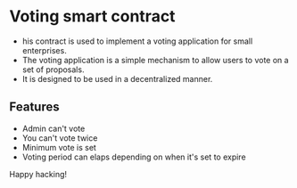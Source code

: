 # Voting smart contract

- his contract is used to implement a voting application for small enterprises.
- The voting application is a simple mechanism to allow users to vote on a set of proposals.
- It is designed to be used in a decentralized manner.

## Features

- Admin can't vote
- You can't vote twice
- Minimum vote is set
- Voting period can elaps depending on when it's set to expire

Happy hacking!

